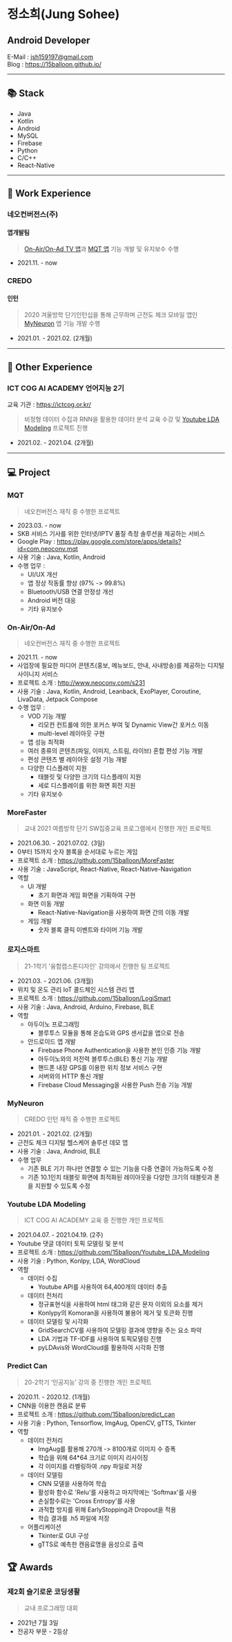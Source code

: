 # 정소희(Jung Sohee)

## Android Developer

E-Mail : <jsh159197@gmail.com>  
Blog : <https://15balloon.github.io/>

---

## 📚 Stack

- Java
- Kotlin
- Android
- MySQL
- Firebase
- Python
- C/C++
- React-Native

---

## 👔 Work Experience

### 네오컨버전스(주)

#### 앱개발팀

> [On-Air/On-Ad TV 앱](#on-airon-ad)과 [MQT 앱](#mqt) 기능 개발 및 유지보수 수행

- 2021.11. - now

### CREDO

#### 인턴

> 2020 겨울방학 단기인턴십을 통해 근무하며 근전도 체크 모바일 앱인 [MyNeuron](#myneuron) 앱 기능 개발 수행

- 2021.01. - 2021.02. (2개월)

---

## 🎒 Other Experience

### ICT COG AI ACADEMY 언어지능 2기

교육 기관 : <https://ictcog.or.kr/>

> 비정형 데이터 수집과 RNN을 활용한 데이터 분석 교육 수강 및 [Youtube LDA Modeling](#youtube-lda-modeling) 프로젝트 진행

- 2021.02. - 2021.04. (2개월)

---

## 💻 Project

### MQT

> 네오컨버전스 재직 중 수행한 프로젝트

- 2023.03. - now
- SKB 서비스 기사를 위한 인터넷/IPTV 품질 측정 솔루션을 제공하는 서비스
- Google Play : <https://play.google.com/store/apps/details?id=com.neoconv.mqt>
- 사용 기술 : Java, Kotlin, Android
- 수행 업무 : 
  - UI/UX 개선
  - 앱 정상 작동률 향상 (97% -> 99.8%)
  - Bluetooth/USB 연결 안정성 개선
  - Android 버전 대응
  - 기타 유지보수

### On-Air/On-Ad

> 네오컨버전스 재직 중 수행한 프로젝트

- 2021.11. - now
- 사업장에 필요한 미디어 콘텐츠(홍보, 메뉴보드, 안내, 사내방송)를 제공하는 디지털 사이니지 서비스
- 프로젝트 소개 : <http://www.neoconv.com/s231>
- 사용 기술 : Java, Kotlin, Android, Leanback, ExoPlayer, Coroutine, LivaData, Jetpack Compose
- 수행 업무 :
  - VOD 기능 개발
    - 리모컨 컨트롤에 의한 포커스 부여 및 Dynamic View간 포커스 이동
    - multi-level 레이아웃 구현
  - 앱 성능 최적화
  - 여러 종류의 콘텐츠(파일, 이미지, 스트림, 라이브) 혼합 편성 기능 개발
  - 편성 콘텐츠 별 레이아웃 설정 기능 개발
  - 다양한 디스플레이 지원
    - 태블릿 및 다양한 크기의 디스플레이 지원
    - 세로 디스플레이를 위한 화면 회전 지원
  - 기타 유지보수

### MoreFaster

> 교내 2021 여름방학 단기 SW집중교육 프로그램에서 진행한 개인 프로젝트

- 2021.06.30. - 2021.07.02. (3일)
- 0부터 15까지 숫자 블록을 순서대로 누르는 게임
- 프로젝트 소개 : <https://github.com/15balloon/MoreFaster>
- 사용 기술 : JavaScript, React-Native, React-Native-Navigation
- 역할
  - UI 개발
    - 초기 화면과 게임 화면을 기획하여 구현
  - 화면 이동 개발
    - React-Native-Navigation을 사용하여 화면 간의 이동 개발
  - 게임 개발
    - 숫자 블록 클릭 이벤트와 타이머 기능 개발

### 로지스마트

> 21-1학기 '융합캡스톤디자인' 강의에서 진행한 팀 프로젝트

- 2021.03. - 2021.06. (3개월)
- 위치 및 온도 관리 IoT 콜드체인 시스템 관리 앱
- 프로젝트 소개 : <https://github.com/15balloon/LogiSmart>
- 사용 기술 : Java, Android, Arduino, Firebase, BLE
- 역할
  - 아두이노 프로그래밍
    - 블루투스 모듈을 통해 온습도와 GPS 센서값을 앱으로 전송
  - 안드로이드 앱 개발
    - Firebase Phone Authentication을 사용한 본인 인증 기능 개발
    - 아두이노와의 저전력 블루투스(BLE) 통신 기능 개발
    - 핸드폰 내장 GPS를 이용한 위치 정보 서비스 구현
    - 서버와의 HTTP 통신 개발
    - Firebase Cloud Messaging을 사용한 Push 전송 기능 개발

### MyNeuron

> CREDO 인턴 재직 중 수행한 프로젝트

- 2021.01. - 2021.02. (2개월)
- 근전도 체크 디지털 헬스케어 솔루션 데모 앱
- 사용 기술 : Java, Android, BLE
- 수행 업무
  - 기존 BLE 기기 하나만 연결할 수 있는 기능을 다중 연결이 가능하도록 수정
  - 기존 10.1인치 태블릿 화면에 최적화된 레이아웃을 다양한 크기의 태블릿과 폰을 지원할 수 있도록 수정

### Youtube LDA Modeling

> ICT COG AI ACADEMY 교육 중 진행한 개인 프로젝트

- 2021.04.07. - 2021.04.19. (2주)
- Youtube 댓글 데이터 토픽 모델링 및 분석
- 프로젝트 소개 : <https://github.com/15balloon/Youtube_LDA_Modeling>
- 사용 기술 : Python, Konlpy, LDA, WordCloud
- 역할
  - 데이터 수집
    - Youtube API를 사용하여 64,400개의 데이터 추출
  - 데이터 전처리
    - 정규표현식을 사용하여 html 태그와 같은 문자 이외의 요소를 제거
    - Konlypy의 Komoran을 사용하여 불용어 제거 및 토큰화 진행
  - 데이터 모델링 및 시각화
    - GridSearchCV를 사용하여 모델링 결과에 영향을 주는 요소 파악
    - LDA 기법과 TF-IDF를 사용하여 토픽모델링 진행
    - pyLDAvis와 WordCloud를 활용하여 시각화 진행

### Predict Can

> 20-2학기 ‘인공지능’ 강의 중 진행한 개인 프로젝트

- 2020.11. - 2020.12. (1개월)
- CNN을 이용한 캔음료 분류
- 프로젝트 소개 : <https://github.com/15balloon/predict_can>
- 사용 기술 : Python, Tensorflow, ImgAug, OpenCV, gTTS, Tkinter
- 역할
  - 데이터 전처리
    - ImgAug를 활용해 270개 -> 8100개로 이미지 수 증폭
    - 학습을 위해 64\*64 크기로 이미지 리사이징
    - 각 이미지를 라벨링하여 .npy 파일로 저장
  - 데이터 모델링
    - CNN 모델을 사용하여 학습
    - 활성화 함수로 'Relu'를 사용하고 마지막에는 'Softmax'를 사용
    - 손실함수로는 'Cross Entropy'를 사용
    - 과적합 방지를 위해 EarlyStopping과 Dropout을 적용
    - 학습 결과를 .h5 파일에 저장
  - 어플리케이션
    - Tkinter로 GUI 구성
    - gTTS로 예측한 캔음료명을 음성으로 출력

## 🏆 Awards

### 제2회 슬기로운 코딩생활

> 교내 프로그래밍 대회

- 2021년 7월 3일
- 전공자 부문 - 2등상
